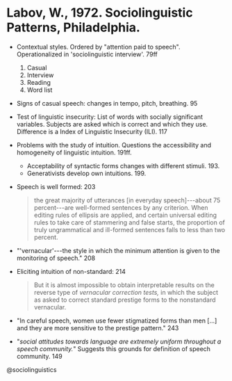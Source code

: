 # Labov, W., 1972. Sociolinguistic Patterns, Philadelphia.

- Contextual styles. Ordered by "attention paid to speech". Operationalized in 'sociolinguistic interview'. 79ff
    1. Casual
    2. Interview
    3. Reading
    4. Word list
	
- Signs of casual speech: changes in tempo, pitch, breathing. 95

- Test of linguistic insecurity: List of words with socially significant variables. Subjects are asked which is correct and which they use. Difference is a Index of Linguistic Insecurity (ILI). 117

- Problems with the study of intuition. Questions the accessibility and homogeneity of linguistic intuition. 191ff. 
	- Acceptability of syntactic forms changes with different stimuli. 193. 
	- Generativists develop own intuitions. 199.
	
- Speech is well formed: 203

    > the great majority of utterances [in everyday speech]---about 75 percent---are well-formed sentences by any criterion. When editing rules of ellipsis are applied, and certain universal editing rules to take care of stammering and false starts, the proportion of truly ungrammatical and ill-formed sentences falls to less than two percent.

- "'vernacular'---the style in which the minimum attention is given to the monitoring of speech." 208

- Eliciting intuition of non-standard: 214

    > But it is almost impossible to obtain interpretable results on the reverse type of *vernacular correction tests,* in which the subject as asked to correct standard prestige forms to the nonstandard vernacular.

- "In careful speech, women use fewer stigmatized forms than men [...] and they are more sensitive to the prestige pattern." 243

- "*social attitudes towards language are extremely uniform throughout a speech community.*" Suggests this grounds for definition of speech community. 149

@sociolinguistics
